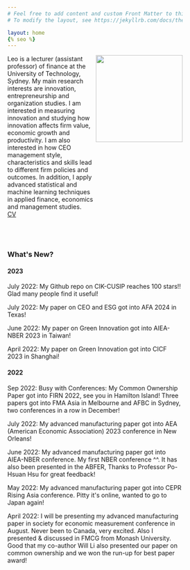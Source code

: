 ```yaml
---
# Feel free to add content and custom Front Matter to this file.
# To modify the layout, see https://jekyllrb.com/docs/themes/#overriding-theme-defaults

layout: home
{% seo %}
---
```


<style type="text/css" media="screen">
* {
  box-sizing: border-box;
}

.row {
  display: flex;
}

.left {
  flex: 70%;
}

.right {
  flex: 30%;
}

</style>

<div class="row">
<div class="left">
Leo is a lecturer (assistant professor) of finance at the University of Technology, Sydney. My main research interests are innovation, entrepreneurship and organization studies. I am interested in measuring innovation and studying how innovation affects firm value, economic growth and productivity. I am also interested in how CEO management style, characteristics and skills lead to different firm policies and outcomes. In addition, I apply advanced statistical and machine learning techniques in applied finance, economics and management studies.
<br/>
<a href="cv.pdf">CV</a>

<br/>
<br/>
<br/>
<br/>

</div>


<div class="right">
<img src="leo.png" width="200" style="float:right">
</div>
</div>

<h3> What's New?</h3>

<h4> 2023 </h4>

<p>July 2022: My Github repo on CIK-CUSIP reaches 100 stars!! Glad many people find it useful! </p>
<p>July 2022: My paper on CEO and ESG got into AFA 2024 in Texas! </p>
<p>June 2022: My paper on Green Innovation got into AIEA-NBER 2023 in Taiwan! </p>
<p>April 2022: My paper on Green Innovation got into CICF 2023 in Shanghai! </p>

<h4> 2022 </h4>
<p>Sep 2022: Busy with Conferences: My Common Ownership Paper got into FIRN 2022, see you in Hamilton Island! Three papers got into FMA Asia in Melbourne and AFBC in Sydney, two conferences in a row in December!

<p>July 2022: My advanced manufacturing paper got into AEA (American Economic Association) 2023 conference in New Orleans! </p>

<p>June 2022: My advanced manufacturing paper got into AIEA-NBER conference. My first NBER conference ^^. It has also been presented in the ABFER, Thanks to Professor Po-Hsuan Hsu for great feedback!</p>

<p>May 2022:  My advanced manufacturing paper got into CEPR Rising Asia conference. Pitty it's online, wanted to go to Japan again!</p>

<p>April 2022:  I will be presenting my advanced manufacturing paper in society for economic measurement conference in August. Never been to Canada, very excited. Also I presented & discussed in FMCG from Monash University. Good that my co-author Will Li also presented our paper on common ownership and we won the run-up for best paper award!</p>



